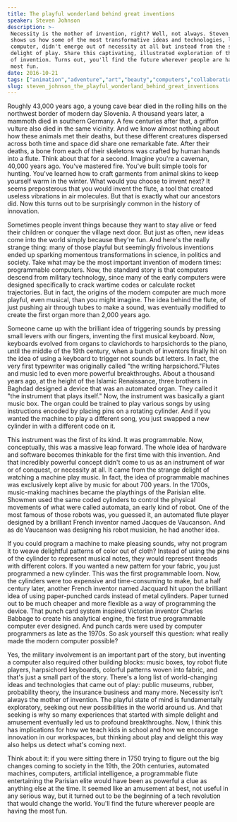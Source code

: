```yaml
---
title: The playful wonderland behind great inventions
speaker: Steven Johnson
description: >-
 Necessity is the mother of invention, right? Well, not always. Steven Johnson
 shows us how some of the most transformative ideas and technologies, like the
 computer, didn't emerge out of necessity at all but instead from the strange
 delight of play. Share this captivating, illustrated exploration of the history
 of invention. Turns out, you'll find the future wherever people are having the
 most fun.
date: 2016-10-21
tags: ["animation","adventure","art","beauty","computers","collaboration","design","discovery","history","exploration","innovation","invention","visualizations","technology"]
slug: steven_johnson_the_playful_wonderland_behind_great_inventions
---
```


Roughly 43,000 years ago, a young cave bear died in the rolling hills on the northwest
border of modern day Slovenia. A thousand years later, a mammoth died in southern Germany.
A few centuries after that, a griffon vulture also died in the same vicinity. And we know
almost nothing about how these animals met their deaths, but these different creatures
dispersed across both time and space did share one remarkable fate. After their deaths, a
bone from each of their skeletons was crafted by human hands into a flute. Think about that
for a second. Imagine you're a caveman, 40,000 years ago. You've mastered fire. You've
built simple tools for hunting. You've learned how to craft garments from animal skins to
keep yourself warm in the winter. What would you choose to invent next? It seems
preposterous that you would invent the flute, a tool that created useless vibrations in
air molecules. But that is exactly what our ancestors did. Now this turns out to be
surprisingly common in the history of innovation.

Sometimes people invent things because they want to stay alive or feed their children or
conquer the village next door. But just as often, new ideas come into the world simply
because they're fun. And here's the really strange thing: many of those playful but
seemingly frivolous inventions ended up sparking momentous transformations in science, in
politics and society. Take what may be the most important invention of modern times:
programmable computers. Now, the standard story is that computers descend from military
technology, since many of the early computers were designed specifically to crack wartime
codes or calculate rocket trajectories. But in fact, the origins of the modern computer
are much more playful, even musical, than you might imagine. The idea behind the flute, of
just pushing air through tubes to make a sound, was eventually modified to create the
first organ more than 2,000 years ago.

Someone came up with the brilliant idea of triggering sounds by pressing small levers with
our fingers, inventing the first musical keyboard. Now, keyboards evolved from organs to
clavichords to harpsichords to the piano, until the middle of the 19th century, when a
bunch of inventors finally hit on the idea of using a keyboard to trigger not sounds but
letters. In fact, the very first typewriter was originally called "the writing
harpsichord."Flutes and music led to even more powerful breakthroughs. About a thousand
years ago, at the height of the Islamic Renaissance, three brothers in Baghdad designed a
device that was an automated organ. They called it "the instrument that plays itself."
Now, the instrument was basically a giant music box. The organ could be trained to play
various songs by using instructions encoded by placing pins on a rotating cylinder. And if
you wanted the machine to play a different song, you just swapped a new cylinder in with a
different code on it.

This instrument was the first of its kind. It was programmable. Now, conceptually, this was
a massive leap forward. The whole idea of hardware and software becomes thinkable for the
first time with this invention. And that incredibly powerful concept didn't come to us as
an instrument of war or of conquest, or necessity at all. It came from the strange delight
of watching a machine play music. In fact, the idea of programmable machines was
exclusively kept alive by music for about 700 years. In the 1700s, music-making machines
became the playthings of the Parisian elite. Showmen used the same coded cylinders to
control the physical movements of what were called automata, an early kind of robot. One
of the most famous of those robots was, you guessed it, an automated flute player designed
by a brilliant French inventor named Jacques de Vaucanson. And as de Vaucanson was
designing his robot musician, he had another idea.

If you could program a machine to make pleasing sounds, why not program it to weave
delightful patterns of color out of cloth? Instead of using the pins of the cylinder to
represent musical notes, they would represent threads with different colors. If you wanted
a new pattern for your fabric, you just programmed a new cylinder. This was the first
programmable loom. Now, the cylinders were too expensive and time-consuming to make, but a
half century later, another French inventor named Jacquard hit upon the brilliant idea of
using paper-punched cards instead of metal cylinders. Paper turned out to be much cheaper
and more flexible as a way of programming the device. That punch card system inspired
Victorian inventor Charles Babbage to create his analytical engine, the first true
programmable computer ever designed. And punch cards were used by computer programmers as
late as the 1970s. So ask yourself this question: what really made the modern computer
possible?

Yes, the military involvement is an important part of the story, but inventing a computer
also required other building blocks: music boxes, toy robot flute players, harpsichord
keyboards, colorful patterns woven into fabric, and that's just a small part of the story.
There's a long list of world-changing ideas and technologies that came out of play: public
museums, rubber, probability theory, the insurance business and many more. Necessity isn't
always the mother of invention. The playful state of mind is fundamentally exploratory,
seeking out new possibilities in the world around us. And that seeking is why so many
experiences that started with simple delight and amusement eventually led us to profound
breakthroughs. Now, I think this has implications for how we teach kids in school and how
we encourage innovation in our workspaces, but thinking about play and delight this way
also helps us detect what's coming next.

Think about it: if you were sitting there in 1750 trying to figure out the big changes
coming to society in the 19th, the 20th centuries, automated machines, computers,
artificial intelligence, a programmable flute entertaining the Parisian elite would have
been as powerful a clue as anything else at the time. It seemed like an amusement at best,
not useful in any serious way, but it turned out to be the beginning of a tech revolution
that would change the world. You'll find the future wherever people are having the most
fun.

<!--
ad_duration=3.33
comment_count=48
event="TED Studio"
external_start_time=0
has_talk_citation=0
intro_duration=11.82
is_subtitle_required="False"
is_talk_featured="True"
language="en"
language_swap="False"
native_language="en"
number_of_related_talks=6
number_of_speakers=1
number_of_subtitled_videos=38
number_of_tags=14
number_of_talk_download_languages=38
number_of_talk_more_resources=2
number_of_talk_recommendations=3
number_of_talks_take_actions=0
post_ad_duration=0.83
published_timestamp="2016-11-16 16:22:17"
recording_date="2016-10-21"
speaker_description="Writer"
speaker_id=68
speaker_is_published=1
speaker_name="Steven Johnson"
speaker_what_others_say="Johnson is a clear, lively writer with an aversion to jargon and a knack for crafting offbeat analogies."
talk_name="The playful wonderland behind great inventions"
talks_tags=["animation","adventure","art","beauty","computers","collaboration","design","discovery","history","exploration","innovation","invention","visualizations","technology"]
talks_take_action=[]
url_audio="https://download.ted.com/talks/StevenJohnson_2016V.mp3?apikey=acme-roadrunner"
url_photo_speaker="https://pe.tedcdn.com/images/ted/e36791bf19e3779954c27c9c14c1fd22bd44a5e5_254x191.jpg"
url_photo_talk="https://s3.amazonaws.com/talkstar-photos/uploads/722585fb-b09a-42f2-9f84-bf0d410667a9/StevenJohnson_2016V-embed.jpg"
url_webpage="https://www.ted.com/talks/steven_johnson_the_playful_wonderland_behind_great_inventions"
video_type_name="Original Content"
-->